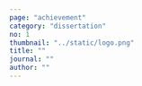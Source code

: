 ```yaml
---
page: "achievement"
category: "dissertation"
no: 1
thumbnail: "../static/logo.png"
title: ""
journal: ""
author: ""
---
```

